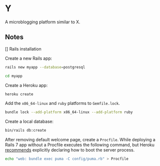 # Y

A microblogging platform similar to X.

## Notes

[] Rails installation

Create a new Rails app:

```bash
rails new myapp --database=postgresql
```

```bash
cd myapp
```

Create a Heroku app:

```bash
heroku create
```

Add the `x86_64-linux` and `ruby` platforms to `Gemfile.lock`.

```bash
bundle lock --add-platform x86_64-linux --add-platform ruby
```

Create a local database:

```bash
bin/rails db:create
```

After removing default welcome page, create a `Procfile`. While deploying a
Rails 7 app without a Procfile executes the following command, but Heroku
[recommends](https://devcenter.heroku.com/articles/getting-started-with-rails7#create-a-procfile) explicitly declaring how to boot the server process.

```bash
echo "web: bundle exec puma -C config/puma.rb" > Procfile
```